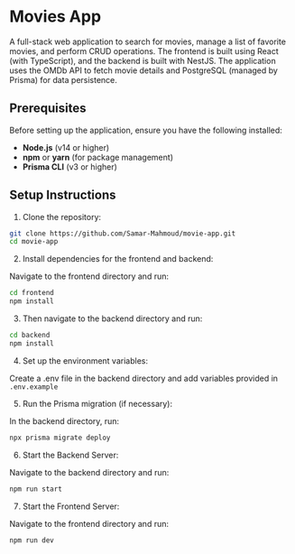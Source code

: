 # Movies App

A full-stack web application to search for movies, manage a list of favorite movies, and perform CRUD operations. The frontend is built using React (with TypeScript), and the backend is built with NestJS. The application uses the OMDb API to fetch movie details and PostgreSQL (managed by Prisma) for data persistence.

## Prerequisites

Before setting up the application, ensure you have the following installed:

- **Node.js** (v14 or higher)
- **npm** or **yarn** (for package management)
- **Prisma CLI** (v3 or higher)

## Setup Instructions

1. Clone the repository:

```bash
git clone https://github.com/Samar-Mahmoud/movie-app.git
cd movie-app
```

2. Install dependencies for the frontend and backend:

Navigate to the frontend directory and run:

```bash
cd frontend
npm install
```
3. Then navigate to the backend directory and run:

```bash
cd backend
npm install
```
4. Set up the environment variables:

Create a .env file in the backend directory and add variables provided in `.env.example`

5. Run the Prisma migration (if necessary):

In the backend directory, run:

```bash
npx prisma migrate deploy
```

6. Start the Backend Server:

Navigate to the backend directory and run:

```bash
npm run start
```

7. Start the Frontend Server:

Navigate to the frontend directory and run:

```bash
npm run dev
```
